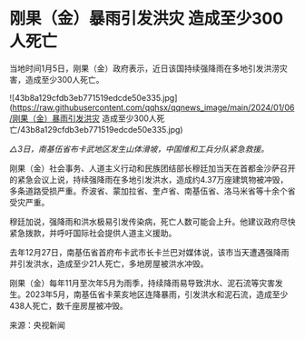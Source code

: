 # 刚果（金）暴雨引发洪灾 造成至少300人死亡

当地时间1月5日，刚果（金）政府表示，近日该国持续强降雨在多地引发洪涝灾害，造成至少300人死亡。

![43b8a129cfdb3eb771519edcde50e335.jpg](https://raw.githubusercontent.com/qqhsx/qqnews_image/main/2024/01/06/刚果（金）暴雨引发洪灾 造成至少300人死亡/43b8a129cfdb3eb771519edcde50e335.jpg)

_△3日，南基伍省布卡武地区发生山体滑坡，中国维和工兵分队紧急救援。_

刚果（金）社会事务、人道主义行动和民族团结部长穆廷加当天在首都金沙萨召开的紧急会议上说，持续强降雨在多地引发洪水，造成约4.37万座建筑物被冲毁，多条道路受损严重。乔波省、蒙加拉省、奎卢省、南基伍省、洛马米省等十余个省受灾严重。

穆廷加说，强降雨和洪水极易引发传染病，死亡人数可能会上升。他建议政府尽快紧急拨款，并呼吁国际社会提供人道主义援助。

去年12月27日，南基伍省首府布卡武市长卡兰巴对媒体说，该市当天遭遇强降雨并引发洪水，造成至少21人死亡，多地房屋被洪水冲毁。

刚果（金）每年11月至次年5月为雨季，持续降雨易导致洪水、泥石流等灾害发生。2023年5月，南基伍省卡莱亥地区连降暴雨，引发洪水和泥石流，造成至少438人死亡，数千座房屋被冲毁。

来源：央视新闻

